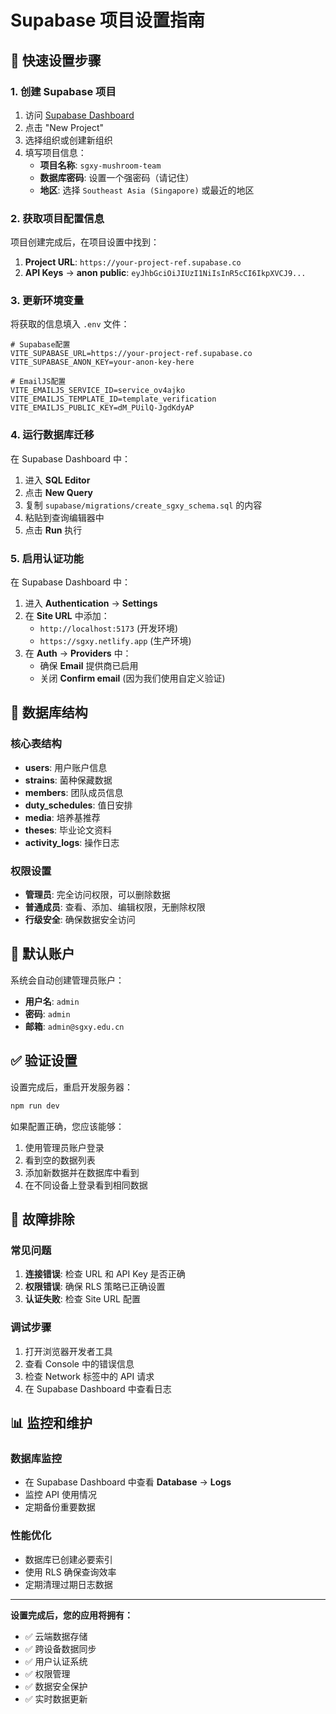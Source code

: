 # Supabase 项目设置指南

## 🚀 快速设置步骤

### 1. 创建 Supabase 项目
1. 访问 [Supabase Dashboard](https://supabase.com/dashboard)
2. 点击 "New Project"
3. 选择组织或创建新组织
4. 填写项目信息：
   - **项目名称**: `sgxy-mushroom-team`
   - **数据库密码**: 设置一个强密码（请记住）
   - **地区**: 选择 `Southeast Asia (Singapore)` 或最近的地区

### 2. 获取项目配置信息
项目创建完成后，在项目设置中找到：

1. **Project URL**: `https://your-project-ref.supabase.co`
2. **API Keys** → **anon public**: `eyJhbGciOiJIUzI1NiIsInR5cCI6IkpXVCJ9...`

### 3. 更新环境变量
将获取的信息填入 `.env` 文件：

```env
# Supabase配置
VITE_SUPABASE_URL=https://your-project-ref.supabase.co
VITE_SUPABASE_ANON_KEY=your-anon-key-here

# EmailJS配置
VITE_EMAILJS_SERVICE_ID=service_ov4ajko
VITE_EMAILJS_TEMPLATE_ID=template_verification
VITE_EMAILJS_PUBLIC_KEY=dM_PUilQ-JgdKdyAP
```

### 4. 运行数据库迁移
在 Supabase Dashboard 中：

1. 进入 **SQL Editor**
2. 点击 **New Query**
3. 复制 `supabase/migrations/create_sgxy_schema.sql` 的内容
4. 粘贴到查询编辑器中
5. 点击 **Run** 执行

### 5. 启用认证功能
在 Supabase Dashboard 中：

1. 进入 **Authentication** → **Settings**
2. 在 **Site URL** 中添加：
   - `http://localhost:5173` (开发环境)
   - `https://sgxy.netlify.app` (生产环境)
3. 在 **Auth** → **Providers** 中：
   - 确保 **Email** 提供商已启用
   - 关闭 **Confirm email** (因为我们使用自定义验证)

## 🔧 数据库结构

### 核心表结构
- **users**: 用户账户信息
- **strains**: 菌种保藏数据
- **members**: 团队成员信息
- **duty_schedules**: 值日安排
- **media**: 培养基推荐
- **theses**: 毕业论文资料
- **activity_logs**: 操作日志

### 权限设置
- **管理员**: 完全访问权限，可以删除数据
- **普通成员**: 查看、添加、编辑权限，无删除权限
- **行级安全**: 确保数据安全访问

## 🔐 默认账户

系统会自动创建管理员账户：
- **用户名**: `admin`
- **密码**: `admin`
- **邮箱**: `admin@sgxy.edu.cn`

## ✅ 验证设置

设置完成后，重启开发服务器：

```bash
npm run dev
```

如果配置正确，您应该能够：
1. 使用管理员账户登录
2. 看到空的数据列表
3. 添加新数据并在数据库中看到
4. 在不同设备上登录看到相同数据

## 🚨 故障排除

### 常见问题

1. **连接错误**: 检查 URL 和 API Key 是否正确
2. **权限错误**: 确保 RLS 策略已正确设置
3. **认证失败**: 检查 Site URL 配置

### 调试步骤

1. 打开浏览器开发者工具
2. 查看 Console 中的错误信息
3. 检查 Network 标签中的 API 请求
4. 在 Supabase Dashboard 中查看日志

## 📊 监控和维护

### 数据库监控
- 在 Supabase Dashboard 中查看 **Database** → **Logs**
- 监控 API 使用情况
- 定期备份重要数据

### 性能优化
- 数据库已创建必要索引
- 使用 RLS 确保查询效率
- 定期清理过期日志数据

---

**设置完成后，您的应用将拥有：**
- ✅ 云端数据存储
- ✅ 跨设备数据同步
- ✅ 用户认证系统
- ✅ 权限管理
- ✅ 数据安全保护
- ✅ 实时数据更新